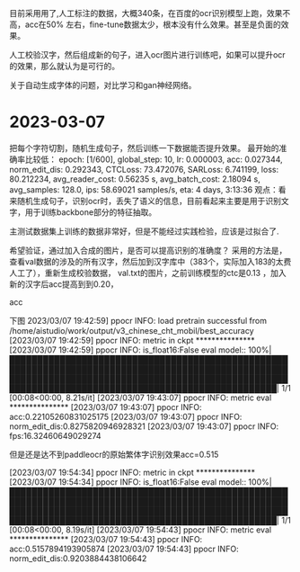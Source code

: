 目前采用用了,人工标注的数据，大概340条，在百度的ocr识别模型上跑，效果不高，acc在50% 左右，fine-tune数据太少，根本没有什么效果。甚至是负面的效果。

人工校验汉字，然后组成新的句子，进入ocr图片进行训练吧，如果可以提升ocr的效果，那么就认为是可行的。


关于自动生成字体的问题，对比学习和gan神经网络。

# 2023-03-07 
把每个字符切割，随机生成句子，然后训练一下数据能否提升效果。
最开始的准确率比较低：
epoch: [1/600], global_step: 10, lr: 0.000003, acc: 0.027344, norm_edit_dis: 0.292343, CTCLoss: 73.472076, SARLoss: 6.741199, loss: 80.212234, avg_reader_cost: 0.56235 s, avg_batch_cost: 2.18094 s, avg_samples: 128.0, ips: 58.69021 samples/s, eta: 4 days, 3:13:36
观点：看来随机生成句子，识别ocr时，丢失了语义的信息，目前看起来主要是用于识别文字，用于训练backbone部分的特征抽取。


主测试数据集上训练的数据非常好，但是不能经过实践检验，应该是过拟合了.


希望验证，通过加入合成的图片，是否可以提高识别的准确度？
采用的方法是，查看val数据的涉及的所有汉字，然后加到汉字库中（383个，实际加入183的太费人工了），重新生成校验数据，
val.txt的图片，之前训练模型的ctc是0.13 ，加入新的汉字后acc提高到到0.20，

acc

下图
2023/03/07 19:42:59] ppocr INFO: load pretrain successful from /home/aistudio/work/output/v3_chinese_cht_mobil/best_accuracy
[2023/03/07 19:42:59] ppocr INFO: metric in ckpt ***************
[2023/03/07 19:42:59] ppocr INFO: is_float16:False
eval model:: 100%|██████████████████████████████████████████████████████████████████████████████████████████████████████████████████████████████████████████████████████████████████████████████████████████████████████| 1/1 [00:08<00:00,  8.21s/it]
[2023/03/07 19:43:07] ppocr INFO: metric eval ***************
[2023/03/07 19:43:07] ppocr INFO: acc:0.22105260831025175
[2023/03/07 19:43:07] ppocr INFO: norm_edit_dis:0.8275820946928321
[2023/03/07 19:43:07] ppocr INFO: fps:16.32460649029274

但是还是达不到paddleocr的原始繁体字识别效果acc=0.515

[2023/03/07 19:54:34] ppocr INFO: metric in ckpt ***************
[2023/03/07 19:54:34] ppocr INFO: is_float16:False
eval model:: 100%|██████████████████████████████████████████████████████████████████████████████████████████████████████████████████████████████████████████████████████████████████████████████████████████████████████| 1/1 [00:08<00:00,  8.19s/it]
[2023/03/07 19:54:43] ppocr INFO: metric eval ***************
[2023/03/07 19:54:43] ppocr INFO: acc:0.5157894193905874
[2023/03/07 19:54:43] ppocr INFO: norm_edit_dis:0.9203884438106642